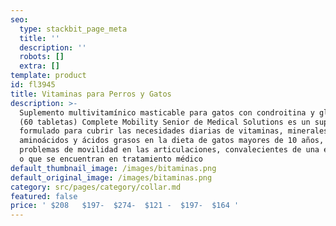 ```yaml
---
seo:
  type: stackbit_page_meta
  title: ''
  description: ''
  robots: []
  extra: []
template: product
id: fl3945
title: Vitaminas para Perros y Gatos
description: >-
  Suplemento multivitamínico masticable para gatos con condroitina y glucosamina
  (60 tabletas) Complete Mobility Senior de Medical Solutions es un suplemento
  formulado para cubrir las necesidades diarias de vitaminas, minerales,
  aminoácidos y ácidos grasos en la dieta de gatos mayores de 10 años, con
  problemas de movilidad en las articulaciones, convalecientes de una enfermedad
  o que se encuentran en tratamiento médico
default_thumbnail_image: /images/bitaminas.png
default_original_image: /images/bitaminas.png
category: src/pages/category/collar.md
featured: false
price: ' $208   $197-  $274-  $121 -  $197-  $164 '
---
```

